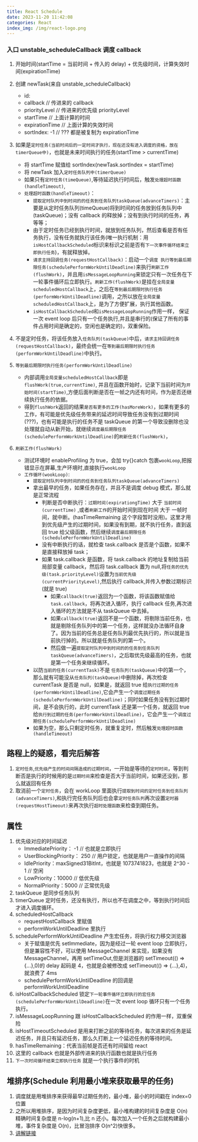 ```yaml
---
title: React Schedule
date: 2023-11-20 11:42:08
categories: React
index_img: /img/react-logo.png
---
```


### 入口 unstable_scheduleCallback 调度 callback

1. 开始时间(startTime = 当前时间 + 传入的 delay) + 优先级时间，计算失效时间(expirationTime)
2. 创建 newTask(来自 unstable_scheduleCallback)
   - id:
   - callback // 传进来的 callback
   - priorityLevel // 传进来的优先级 priorityLevel
   - startTime // 上面计算的时间
   - expirationTime // 上面计算的失效时间
   - sortIndex: -1 // ??? 都是被复制为 expirationTime
3. 如果是`定时任务(当前时间后的一定时间才执行，现在还没有进入调度的资格，放在timerQueue中)`，也就是未来时间执行的任务(startTime > currentTime)

   - 将 startTime 赋值给 sortIndex(newTask.sortIndex = startTime)
   - 将 newTask 加入`定时任务队列中(timerQueue)`
   - 如果只有`定时任务(timeQueue)`,等待延迟执行时间后，触发`处理超时函数(handleTimeout)`,
   - `处理超时函数(handleTimeout)`：
     - `提取定时队列中到时间的的任务到任务队列taskQueue(advanceTimers)`：主要是从定时任务队列(timeQueue)将到时间的任务放到任务队列中(taskQueue)；没有 callback 的释放掉；没有到执行时间的任务，再等等；
     - 由于定时任务已经到执行时间，就放到任务队列，然后查看是否有任务执行，没有任务就执行该任务(唯一执行机制：用`isHostCallbackScheduled`标识来标识之前是否有`下一次事件循环结束立即执行任务`)，有就释放掉。
     - `请求主持回调任务(requestHostCallback)`：启动一个`调度 执行等到最后期限任务(schedulePerformWorkUntilDeadline)`来执行`刷新工作(flushWork)`，并且用`isMessageLoopRunning`来锁定只有一次任务在下一轮事件循环后立即执行。`刷新工作(flushWork)`是挂在`全局变量scheduledHostCallback`上，之后在`等到最后期限时执行任务(performWorkUntilDeadline)`调用，之所以放在`全局变量scheduledHostCallback`上，是为了方便扩展，执行其他函数。
     - `isHostCallbackScheduled`和`isMessageLoopRunning`作用一样， 保证一次 event loop 后只有一个任务执行,并且是串行的(保证了所有的事件占用时间是确定的，空闲也是确定的)，双重保险。

4. 不是定时任务，将该任务放入`任务队列(taskQueue)`中后，`请求主持回调任务(requestHostCallback)`，最终会统一在`等到最后期限时执行任务(performWorkUntilDeadline)`中执行。
5. `等到最后期限时执行任务(performWorkUntilDeadline)`
   - 内部调用`全局变量scheduledHostCallback`即是`flushWork(true,currentTime)`, 并且在函数开始时，记录下当前时间为`开始时间(startTime)`,方便后面判断是否在一帧之内还有时间，作为是否还继续执行任务的依据。
   - 得到`flushWork`返回的结果`是否有更多的工作(hasMoreWork)`，如果有更多的工作，有可能是优先级任务带来的延迟时间导致任务没有到过期时间(???)，也有可能是执行的任务不是 taskQueue 的第一个导致没删除也没处理就自动从新开始，就继续`调度最后期限任务(schedulePerformWorkUntilDeadline)`的`刷新任务(flushWork)`，
6. `刷新工作(flushWork)`
   - 测试环境时 enableProfiling 为 true，会加 try{}catch 包裹`wookLoop`,把报错显示在屏幕,生产环境时,直接执行`wookLoop`
   - `工作循环(wookLoop)`:
     - `提取定时队列中到时间的的任务到任务队列taskQueue(advanceTimers)`
     - 拿出最早的任务，如果任务存在，并且不是调度 debug 模式，那么就是正常流程
       - 判断是否中断执行：`过期时间(expirationgTime)` 大于 `当前时间(currentTime)` ,或者`刷新工作`的开始时间到现在时间 大于 一帧时间，就中断。(hasTimeRemaining 这个字段暂时没用)。这里才用到优先级产生的过期时间，如果没有到期，就不执行任务，直到返回 true 给父级函数，然后继续`调度最后期限任务(schedulePerformWorkUntilDeadline)`
       - 没有中断执行的话，就检查 task.callback 是否是个函数，如果不是直接释放掉 task；
       - 如果 task.callback 是函数，将 task.callback 的地址复制给当前局部变量 callback，然后将 task.callback 置为 null,将`任务的优先级(task.priorityLevel)`设置为`当前优先级(currentPriorityLevel)`,然后执行 callback,并传入参数过期标识(就是 true)
         - 如果`callback(true)`返回为一个函数，将该函数赋值给`task.callback`，将再次进入循环，执行 callback 任务,再次进入循环的方法就是不从 taskQueue 中去掉。
         - 如果`callback(true)`返回不是一个函数，将剔除当前任务，也就是剔除任务队列中的第一个任务，这样就没办法循环自身了。因为当前的任务总是任务队列最优先执行的，所以就是当前执行掉的。所以就是任务队列的第一个。
         - 然后做一遍`提取定时队列中到时间的的任务到任务队列taskQueue(advanceTimers)`，之后取优先级最高的任务，也就是第一个任务来继续循环。
     - 以防`当前的任务(currentTask)`不是 `任务队列(taskQueue)`中的第一个，那么就有可能没从`任务队列(taskQueue)`中删除掉，再次检查 currentTask 是否是 null，如果是，就返回 true 给`执行过期的任务(performWorkUntilDeadline)`,它会产生一个`调度过期任务(schedulePerformWorkUntilDeadline)`；同时如果任务没有到过期时间，是不会执行的，此时 currentTask 还是第一个任务，就返回 true 给`执行到过期的任务(performWorkUntilDeadline)`，它会产生一个`调度过期任务(schedulePerformWorkUntilDeadline)`
     - 如果为空，那么只剩定时任务，就重复定时，然后触发`处理超时函数(handleTimeout)`

## 路程上的疑惑，看完后解答

1. `定时任务`,`优先级产生的时间间隔造成的过期时间`，一开始是等待的`定时时间`，等到判断否是执行的时候用的是`过期时间`来检查是否大于当前时间，如果还没到，那么就返回有任务
2. 取消前一个`定时任务`，会在 workLoop 里面执行`提取到时间的定时任务到任务队列(advanceTimers)`,和执行完任务队列后也会拿`定时任务队列`再次设置`定时器(requestHostTimeout)`来再次执行`超时处理函数`来检查到期任务。

## 属性

1. 优先级对应的时间延迟
   - ImmediatePriority： -1 // 也就是立即执行
   - UserBlockingPriority： 250 // 用户锁定，也就是用户一直操作的间隔
   - IdlePriority：maxSigned31BitInt，也就是 1073741823，也就是 2^30 - 1 // 空闲
   - LowPriority：10000 // 低优先级
   - NormalPriority：5000 // 正常优先级
2. taskQueue 是同步任务队列
3. timerQueue 定时任务，还没有执行，所以也不在调度之中，等到执行时间后才进入调度循环。
4. scheduledHostCallback
   - requestHostCallback 里赋值
   - performWorkUntilDeadline 里执行
5. schedulePerformWorkUntilDeadline 产生宏任务，将执行权力移交浏览器
   - 关于赋值是优先 setImmediate，因为是经过一轮 event loop 立即执行，但是兼容性不好，可以使用 MessageChannel 来实现，如果没有 MessageChannel，再用 setTimeOut,但是浏览器的 setTimeout(() => {...},0)的 delay 起码是 4，也就是会被修改成 setTimeout(() => {...},4)，就浪费了 4ms
   - schedulePerformWorkUntilDeadline 的回调是 performWorkUntilDeadline
6. isHostCallbackScheduled 锁定`下一轮事件循环立即执行的宏任务(schedulePerformWorkUntilDeadline)`在一次 event loop 循环只有一个任务执行。
7. isMessageLoopRunning 跟 isHostCallbackScheduled 的作用一样，双重保险
8. isHostTimeoutScheduled 是用来打断之前的等待任务，每次进来的任务是延迟任务，并且只有延迟任务，那么久打断上一个延迟任务的等待时间。
9. hasTimeRemaining：代表当前帧是否还有时间留给 react
10. 这里的 callback 也就是外部传进来的执行函数也就是执行任务
11. `下一次时间循环结束立即执行任务` 就是一个执行事件的时机

## 堆排序(Schedule 利用最小堆来获取最早的任务)

1. 调度就是用堆排序来获得最早过期任务的，最小堆，最小的时间戳在 index=0 位置
2. 之所以用堆排序，是因为时间复杂度更低，最小堆构建的时间复杂度是 O(n)精确时间复杂度是 n-log(n+1),比 n 还小。每次加入一个任务之后就构建最小堆，事件复杂度是 O(n)，比冒泡排序 O(n^2)快很多。
3. [讲解链接](https://github.com/March-Wind/tool/tree/master/src/algorithm/heap-sort)
